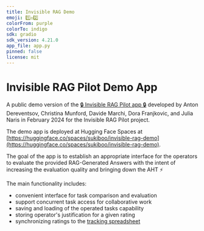 ```yaml
---
title: Invisible RAG Demo
emoji: 1️⃣️⚖️2️⃣️
colorFrom: purple
colorTo: indigo
sdk: gradio
sdk_version: 4.21.0
app_file: app.py
pinned: false
license: mit
---
```


# Invisible RAG Pilot Demo App

A public demo version of the [🔒 Invisible RAG Pilot app 🔒](https://github.com/sukiboo/invisible-rag) developed by Anton Dereventsov, Christina Munford, Davide Marchi, Dora Franjkovic, and Julia Naris in February 2024 for the Invisible RAG Pilot project.

The demo app is deployed at Hugging Face Spaces at [https://huggingface.co/spaces/sukiboo/invisible-rag-demo](https://huggingface.co/spaces/sukiboo/invisible-rag-demo).

The goal of the app is to establish an appropriate interface for the operators to evaluate the provided RAG-Generated Answers with the intent of increasing the evaluation quality and bringing down the AHT ⚡

The main functionality includes:
- convenient interface for task comparison and evaluation
- support concurrent task access for collaborative work
- saving and loading of the operated tasks capability
- storing operator's justification for a given rating
- synchronizing ratings to the [tracking spreadsheet](https://docs.google.com/spreadsheets/d/1D2sfE9YXKtd7cKlgalo5UnuNKC-GhxlGqHVYUlkQlCY)
